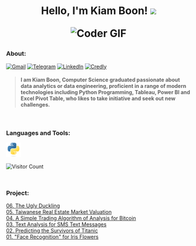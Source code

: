 <h1><p align="center">Hello, I'm Kiam Boon! <a href="https://kiamboon.github.io/Profile/"><img src="https://media.giphy.com/media/hvRJCLFzcasrR4ia7z/giphy.gif" width="35px"></a></p>

<p align="center">
  <img src="https://media.giphy.com/media/SWoSkN6DxTszqIKEqv/giphy.gif" alt="Coder GIF" width="200" height="200">
</p>

<!-- ABOUT Section Starts -->
<h3 align="left">About:</h3>

[![Gmail](https://img.shields.io/badge/-Gmail-C71610?&style=for-the-badge&logo=gmail&logoColor=FFFFFF)](mailto:kiamboon@gmail.com)
[![Telegram](https://img.shields.io/badge/-kiamboon-grey?&style=for-the-badge&logo=Telegram&logoColor=white&link=https://telegram.org/@kiamboon)](https://telegram.org/@kiamboon)
[![LinkedIn](https://img.shields.io/badge/LinkedIn-%230077B5.svg?&style=for-the-badge&logo=linkedin&logoColor=white)](https://www.linkedin.com/in/kiamboon/)
[![Credly](https://img.shields.io/badge/Credly-%20-orange?&style=for-the-badge&logo=credly&logoColor=white)](https://www.credly.com/users/kiamboon/badges)

<!-- Add your details -->
> #### I am <b>Kiam Boon</b>, Computer Science graduated passionate about data analytics or data engineering, proficient in a range of modern technologies including Python Programming, Tableau, Power BI and Excel Pivot Table, who likes to take initiative and seek out new challenges.

<br>

<h3 align="left">Languages and Tools:</h3>
<p align="left">
<a href="https://www.python.org" target="_blank"> <img src="https://raw.githubusercontent.com/kiamboon/profile/99305ec0d81f3cbce7dd71da2f7c3cb981fe1e79/images/python-original.svg" alt="python" width="40" height="40"/> </a>

</p>

![Visitor Count](https://profile-counter.glitch.me/{Soh_Kiam_Boon}/count.svg)

<br>

<!-- PROJECTS Section Starts -->
<h3 align="left">Project:</h3>

[06. The Ugly Duckling](#6) <br>
[05. Taiwanese Real Estate Market Valuation](#5) <br>
[04. A Simple Trading Algorithm of Analysis for Bitcoin](#4) <br>
[03. Text Analysis for SMS Text Messages](#3) <br>
[02. Predicting the Survivors of Titanic](#2) <br>
[01. "Face Recognition" for Iris Flowers](#1) <br>
<br>
